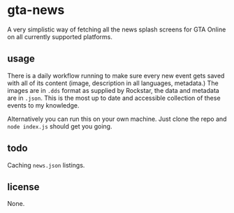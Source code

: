 # gta-news

A very simplistic way of fetching all the news splash screens for GTA Online on all currently supported platforms.

## usage

There is a daily workflow running to make sure every new event gets saved with all of its content (image, description in all languages, metadata.) The images are in `.dds` format as supplied by Rockstar, the data and metadata are in `.json`. This is the most up to date and accessible collection of these events to my knowledge. 

Alternatively you can run this on your own machine. Just clone the repo and `node index.js` should get you going.

## todo

Caching `news.json` listings.

## license

None.